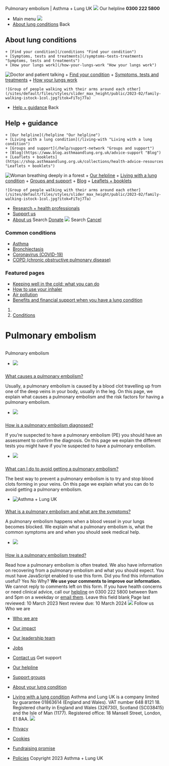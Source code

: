 
Pulmonary embolism | Asthma + Lung UK
 [![](/themes/custom/asthma-lung-uk/images/aluk-logo.png)](/ "Homepage")
 Our helpline **0300 222 5800**
* Main menu
![](/wingsuit/asthma-lung-uk/images/aluk-logo.png)
* [About lung conditions](#about "About lung conditions")
 Back
 
## About lung conditions
	+ [Find your condition](/conditions "Find your condition")
	+ [Symptoms, tests and treatments](/symptoms-tests-treatments "Symptoms, tests and treatments")
	+ [How your lungs work](/how-your-lungs-work "How your lungs work")
![Doctor and patient talking](/sites/default/files/styles/slider_max_height/public/2023-02/119589.jpg?itok=IfMKqhqJ)
	+ [Find your condition](/conditions)
	+ [Symptoms, tests and treatments](/symptoms-tests-treatments)
	+ [How your lungs work](/how-your-lungs-work)
	
	
	![Group of people walking with their arms around each other](/sites/default/files/styles/slider_max_height/public/2023-02/family-walking-istock-1col.jpg?itok=FiToj77a)
* [Help + guidance](#get-support "Help + guidance")
 Back
 
## Help + guidance
	+ [Our helpline](/helpline "Our helpline")
	+ [Living with a lung condition](/living-with "Living with a lung condition")
	+ [Groups and support](/help/support-network "Groups and support")
	+ [Blog](https://www.blog.asthmaandlung.org.uk/advice-support "Blog")
	+ [Leaflets + booklets](https://shop.asthmaandlung.org.uk/collections/health-advice-resources "Leaflets + booklets")
![Woman breathing deeply in a forest](/sites/default/files/styles/slider_max_height/public/2023-02/A%2BLUK%20Generic73.jpg?itok=IY-jWei3)
	+ [Our helpline](/helpline)
	+ [Living with a lung condition](/living-with)
	+ [Groups and support](/help/support-network)
	+ [Blog](https://www.blog.asthmaandlung.org.uk/advice-support)
	+ [Leaflets + booklets](https://shop.asthmaandlung.org.uk/collections/health-advice-resources "Leaflets and booklets about lung conditions")
	
	
	![Group of people walking with their arms around each other](/sites/default/files/styles/slider_max_height/public/2023-02/family-walking-istock-1col.jpg?itok=FiToj77a)
* [Research + health professionals](/research-health-professionals "Research + health professionals")
* [Support us](/support-us "Support us")
* [About us](/about-us "About us")
Search
[Donate](https://action.asthmaandlung.org.uk/page/99720/donate/1?ea_tracking_id=General_WebsiteALUK_Header_Regular "Donate") 
 [![](/themes/custom/asthma-lung-uk/images/aluk-logo.png)](/ "Homepage")
Search
[Cancel](#)
### Common conditions
* [Asthma](/conditions/asthma)
* [Bronchiectasis](/conditions/bronchiectasis)
* [Coronavirus (COVID-19)](/conditions/coronavirus)
* [COPD (chronic obstructive pulmonary disease)](/conditions/copd-chronic-obstructive-pulmonary-disease)
### Featured pages
* [Keeping well in the cold: what you can do](/living-with/cold-weather)
* [How to use your inhaler](/living-with/inhaler-videos)
* [Air pollution](/living-with/air-pollution)
* [Benefits and financial support when you have a lung condition](/living-with/benefits)
1. 
3. [Conditions](/conditions)
# Pulmonary embolism
## 
 Pulmonary embolism
* ![](/sites/default/files/styles/listing_image_mobile_x1/public/head_banner/Anne%20Brown%20person%20woman%20inside%20pet%20support.jpg?h=9f5c5071&itok=f4IZ9y7P)
### 
 [What causes a pulmonary embolism?](/conditions/pulmonary-embolism/causes)
 
 Usually, a pulmonary embolism is caused by a blood clot travelling up from one of the deep veins in your body, usually in the leg.&nbsp;On this page, we explain what causes a pulmonary embolism and the risk factors for having a pulmonary embolism.
* ![](/sites/default/files/styles/listing_image_mobile_x1/public/researcher%20with%20equipment.jpg?h=9b087389&itok=gz4YGXao)
### 
 [How is a pulmonary embolism diagnosed?](/conditions/pulmonary-embolism/diagnosis)
 
 If you’re suspected to have a pulmonary embolism (PE) you should have an assessment to confirm the diagnosis.&nbsp;On this page we explain the different tests you might have if you’re suspected to have a pulmonary embolism.
* ![](/sites/default/files/styles/listing_image_mobile_x1/public/wp-content/uploads/2014/11/blf_pulmonary_rehab_exercise_positive_300.png?h=f13d2569&itok=QknCfmfr)
### 
 [What can I do to avoid getting a pulmonary embolism?](/conditions/pulmonary-embolism/prevention)
 
 The best way to prevent a pulmonary embolism is to try and stop blood clots forming in your veins.&nbsp;On this page we explain what you can do to avoid getting a pulmonary embolism.
* ![Asthma + Lung UK](/sites/default/files/styles/listing_image_mobile_x1/public/2023-01/aluk_0.png?h=ec041e41&itok=cRRgMdwz)
### 
 [What is a pulmonary embolism and what are the symptoms?](/conditions/pulmonary-embolism/what-symptoms)
 
 A pulmonary embolism happens when a blood vessel in your lungs becomes blocked. We explain what a pulmonary embolism is, what the common symptoms are and when you should seek medical help.
* ![](/sites/default/files/styles/listing_image_mobile_x1/public/head_banner/Health%20care%20professional%20nurse%20HCP_1.jpg?h=bf654dbc&itok=IBULstI8)
### 
 [How is a pulmonary embolism treated?](/conditions/pulmonary-embolism/treatment)
 
 Read how a pulmonary embolism is often treated. We also have information on recovering from a pulmonary embolism and what you should expect.
You must have JavaScript enabled to use this form.
Did you find this information useful?
Yes
No
Why?
**We use your comments to improve our information.** We cannot reply to comments left on this form. If you have health concerns or need clinical advice, call our [helpline](/helpline) on 0300 222 5800 between 9am and 5pm on a weekday or [email them](/helpline).
Leave this field blank
Page last reviewed: 
10 March 2023
Next review due: 
10 March 2024
 [![](/sites/default/files/2023-01/footer-logo%20%281%29.png)](/ "Homepage")
Follow us
 Who we are
 
* [Who we are](/about-us/who-we-are)
* [Our impact](/about-us/our-impact)
* [Our leadership team](/about-us/our-leadership-team)
* [Jobs](/work-us)
* [Contact us](/about-us/contact-us)
 Get support
 
* [Our helpline](/helpline)
* [Support groups](/help/support-network)
* [About your lung condition](/conditions)
* [Living with a lung condition](/living-with)
Asthma and Lung UK is a company limited by guarantee 01863614 (England and Wales). VAT number 648 8121 18.
Registered charity in England and Wales (326730), Scotland (SC038415) and the Isle of Man (1177). Registered office: 18 Mansell Street, London, E1 8AA.
[![](/sites/default/files/2023-01/reg-logo%20%281%29.png)](https://www.fundraisingregulator.org.uk)
![]()
![]()
* [Privacy](/privacy-policy)
* [Cookies](/cookies-how-we-use-them)
* [Fundraising promise](/fundraising-promise)
* [Policies](/about-us/policies)
 Copyright 2023 Asthma + Lung UK
 
